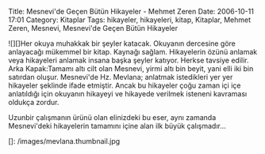 Title: Mesnevi&#039;de Geçen Bütün Hikayeler - Mehmet Zeren
Date: 2006-10-11 17:01
Category: Kitaplar
Tags: hikayeler, hikayeleri, kitap, Kitaplar, Mehmet Zeren, Mesnevi, Mesnevi'de Geçen Bütün Hikayeler

![][]Her okuya muhakkak bir şeyler katacak. Okuyanın dercesine göre
anlayacağı mükemmel bir kitap. Kaynağı sağlam.<!--more--> Hikayelerin
özünü anlamak veya hikayeleri anlamak insana başka şeyler katıyor.
Herkse tavsiye edilir. Arka Kapak:Tamamı altı cilt olan Mesnevi, yirmi
altı bin beyit, yani elli iki bin satırdan oluşur. Mesnevi'de Hz.
Mevlana; anlatmak istedikleri yer yer hikayeler şeklinde ifade etmiştir.
Ancak bu hikayeler çoğu zaman içi içe anlatıldığı için okuyanın hikayeyi
ve hikayede verilmek isteneni kavraması oldukça zordur.  
  
Uzunbir çalışmanın ürünü olan elinizdeki bu eser, aynı zamanda
Mesnevi'deki hikayelerin tamamını içine alan ilk büyük çalışmadır...

  []: /images/mevlana.thumbnail.jpg
